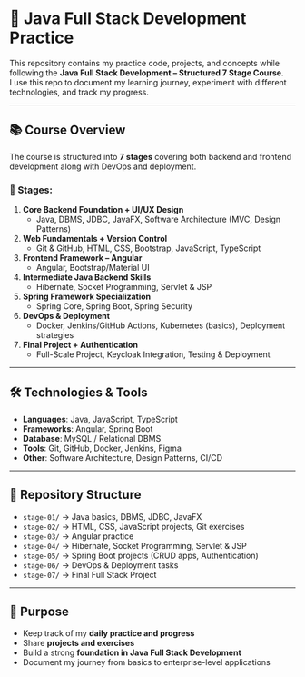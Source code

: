 # 🚀 Java Full Stack Development Practice

This repository contains my practice code, projects, and concepts while following the **Java Full Stack Development – Structured 7 Stage Course**.  
I use this repo to document my learning journey, experiment with different technologies, and track my progress.  

---

## 📚 Course Overview
The course is structured into **7 stages** covering both backend and frontend development along with DevOps and deployment.  

### 🔰 Stages:
1. **Core Backend Foundation + UI/UX Design**  
   - Java, DBMS, JDBC, JavaFX, Software Architecture (MVC, Design Patterns)  
2. **Web Fundamentals + Version Control**  
   - Git & GitHub, HTML, CSS, Bootstrap, JavaScript, TypeScript  
3. **Frontend Framework – Angular**  
   - Angular, Bootstrap/Material UI  
4. **Intermediate Java Backend Skills**  
   - Hibernate, Socket Programming, Servlet & JSP  
5. **Spring Framework Specialization**  
   - Spring Core, Spring Boot, Spring Security  
6. **DevOps & Deployment**  
   - Docker, Jenkins/GitHub Actions, Kubernetes (basics), Deployment strategies  
7. **Final Project + Authentication**  
   - Full-Scale Project, Keycloak Integration, Testing & Deployment  

---

## 🛠️ Technologies & Tools
- **Languages**: Java, JavaScript, TypeScript  
- **Frameworks**: Angular, Spring Boot  
- **Database**: MySQL / Relational DBMS  
- **Tools**: Git, GitHub, Docker, Jenkins, Figma  
- **Other**: Software Architecture, Design Patterns, CI/CD  

---

## 📂 Repository Structure
- `stage-01/` → Java basics, DBMS, JDBC, JavaFX  
- `stage-02/` → HTML, CSS, JavaScript projects, Git exercises  
- `stage-03/` → Angular practice  
- `stage-04/` → Hibernate, Socket Programming, Servlet & JSP  
- `stage-05/` → Spring Boot projects (CRUD apps, Authentication)  
- `stage-06/` → DevOps & Deployment tasks  
- `stage-07/` → Final Full Stack Project  

---

## 🎯 Purpose
- Keep track of my **daily practice and progress**  
- Share **projects and exercises**  
- Build a strong **foundation in Java Full Stack Development**  
- Document my journey from basics to enterprise-level applications  
